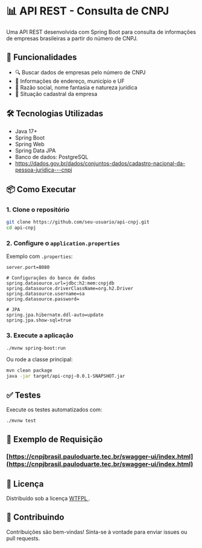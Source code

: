 # 📊 API REST - Consulta de CNPJ

Uma API REST desenvolvida com Spring Boot para consulta de informações de empresas brasileiras a partir do número de CNPJ.

## 🚀 Funcionalidades

* 🔍 Buscar dados de empresas pelo número de CNPJ
* 📍 Informações de endereço, município e UF
* 🏢 Razão social, nome fantasia e natureza jurídica
* 📅 Situação cadastral da empresa

## 🛠️ Tecnologias Utilizadas

* Java 17+
* Spring Boot
* Spring Web
* Spring Data JPA
* Banco de dados: PostgreSQL
* https://dados.gov.br/dados/conjuntos-dados/cadastro-nacional-da-pessoa-juridica---cnpj

## 📦 Como Executar

### 1. Clone o repositório

```bash
git clone https://github.com/seu-usuario/api-cnpj.git
cd api-cnpj
```

### 2. Configure o `application.properties`

Exemplo com `.properties`:

```properties
server.port=8080

# Configurações do banco de dados
spring.datasource.url=jdbc:h2:mem:cnpjdb
spring.datasource.driverClassName=org.h2.Driver
spring.datasource.username=sa
spring.datasource.password=

# JPA
spring.jpa.hibernate.ddl-auto=update
spring.jpa.show-sql=true
```

### 3. Execute a aplicação

```bash
./mvnw spring-boot:run
```

Ou rode a classe principal:

```bash
mvn clean package
java -jar target/api-cnpj-0.0.1-SNAPSHOT.jar
```

## ✅ Testes

Execute os testes automatizados com:

```bash
./mvnw test
```

## 📘 Exemplo de Requisição

### [https://cnpjbrasil.pauloduarte.tec.br/swagger-ui/index.html](https://cnpjbrasil.pauloduarte.tec.br/swagger-ui/index.html)

## 📄 Licença

Distribuído sob a licença [WTFPL ](LICENSE).

## 🤝 Contribuindo

Contribuições são bem-vindas! Sinta-se à vontade para enviar issues ou pull requests.
